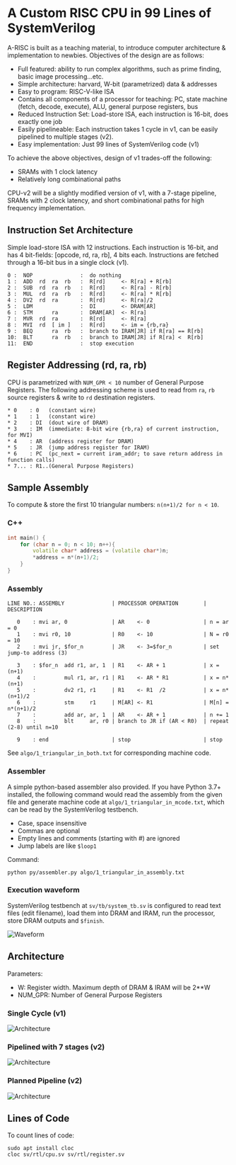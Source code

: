 # A Custom RISC CPU in 99 Lines of SystemVerilog

A-RISC is built as a teaching material, to introduce computer architecture & implementation to newbies. Objectives of the design are as follows:

* Full featured: ability to run complex algorithms, such as prime finding, basic image processing...etc.
* Simple architecture: harvard, W-bit (parametrized) data & addresses
* Easy to program: RISC-V-like ISA
* Contains all components of a processor for teaching: PC, state machine (fetch, decode, execute), ALU, general purpose registers, bus
* Reduced Instruction Set: Load-store ISA, each instruction is 16-bit, does exactly one job
* Easily pipelineable: Each instruction takes 1 cycle in v1, can be easily pipelined to multiple stages (v2).
* Easy implementation: Just 99 lines of SystemVerilog code (v1)

To achieve the above objectives, design of v1 trades-off the following:

* SRAMs with 1 clock latency
* Relatively long combinational paths

CPU-v2 will be a slightly modified version of v1, with a 7-stage pipeline, SRAMs with 2 clock latency, and short combinational paths for high frequency implementation.

## Instruction Set Architecture

Simple load-store ISA with 12 instructions. Each instruction is 16-bit, and has 4 bit-fields: [opcode, rd, ra, rb], 4 bits each. Instructions are fetched through a 16-bit bus in a single clock (v1).

```
0 :  NOP               :  do nothing
1 :  ADD  rd  ra  rb   :  R[rd]     <- R[ra] + R[rb]
2 :  SUB  rd  ra  rb   :  R[rd]     <- R[ra] - R[rb]
3 :  MUL  rd  ra  rb   :  R[rd]     <- R[ra] * R[rb]
4 :  DV2  rd  ra       :  R[rd]     <- R[ra]/2
5 :  LDM               :  DI        <- DRAM[AR]
6 :  STM      ra       :  DRAM[AR]  <- R[ra]
7 :  MVR  rd  ra       :  R[rd]     <- R[ra]
8 :  MVI  rd  [ im ]   :  R[rd]     <- im = {rb,ra}
9 :  BEQ      ra  rb   :  branch to IRAM[JR] if R[ra] == R[rb]
10:  BLT      ra  rb   :  branch to IRAM[JR] if R[ra] <  R[rb] 
11:  END               :  stop execution
```

## Register Addressing (rd, ra, rb)

CPU is parametrized with `NUM_GPR < 10` number of General Purpose Registers.
The following addressing scheme is used to read from `ra`, `rb` source registers & write to `rd` destination registers.

```
* 0    : 0   (constant wire)
* 1    : 1   (constant wire)
* 2    : DI  (dout wire of DRAM)
* 3    : IM  (immediate: 8-bit wire {rb,ra} of current instruction, for MVI)
* 4    : AR  (address register for DRAM)
* 5    : JR  (jump address register for IRAM)
* 6    : PC  (pc_next = current iram_addr; to save return address in function calls)
* 7... : R1..(General Purpose Registers)
```

## Sample Assembly

To compute & store the first 10 triangular numbers: `n(n+1)/2 for n < 10`.

### C++

```cpp
int main() {
	for (char n = 0; n < 10; n++){
		volatile char* address = (volatile char*)n;
		*address = n*(n+1)/2;
	}
}
```

### Assembly

```
LINE NO.: ASSEMBLY               | PROCESSOR OPERATION        | DESCRIPTION

   0    : mvi ar, 0              | AR    <- 0                 | n = ar = 0      
   1    : mvi r0, 10             | R0    <- 10                | N = r0 = 10     
   2    : mvi jr, $for_n         | JR    <- 3=$for_n          | set jump-to address (3)

   3    : $for_n  add r1, ar, 1  | R1    <- AR + 1            | x = (n+1)        
   4    :         mul r1, ar, r1 | R1    <- AR * R1           | x = n*(n+1)       
   5    :         dv2 r1, r1     | R1    <- R1  /2            | x = n*(n+1)/2     
   6    :         stm     r1     | M[AR] <- R1                | M[n] = n*(n+1)/2  
   7    :         add ar, ar, 1  | AR    <- AR + 1            | n += 1           
   8    :         blt     ar, r0 | branch to JR if (AR < R0)  | repeat (2-8) until n=10

   9    : end                    | stop                       | stop             
```
See `algo/1_triangular_in_both.txt` for corresponding machine code.

### Assembler

A simple python-based assembler also provided. If you have Python 3.7+ installed, the following command would read the assembly from the given file and generate machine code at `algo/1_triangular_in_mcode.txt`, which can be read by the SystemVerilog testbench.

* Case, space insensitive
* Commas are optional
* Empty lines and comments (starting with #) are ignored
* Jump labels are like `$loop1`

Command:
```
python py/assembler.py algo/1_triangular_in_assembly.txt
```


### Execution waveform

SystemVerilog testbench at `sv/tb/system_tb.sv` is configured to read text files (edit filename), load them into DRAM and IRAM, run the processor, store DRAM outputs and `$finish`.

![Waveform](other/triangular.png)

## Architecture

Parameters:

* W: Register width. Maximum depth of DRAM & IRAM will be 2**W
* NUM_GPR: Number of General Purpose Registers
### Single Cycle (v1)

![Architecture](other/arch.PNG)

### Pipelined with 7 stages (v2)

![Architecture](other/arch_pipelined.PNG)
### Planned Pipeline (v2)

![Architecture](other/pipeline.PNG)

## Lines of Code

To count lines of code:

```
sudo apt install cloc
cloc sv/rtl/cpu.sv sv/rtl/register.sv
```